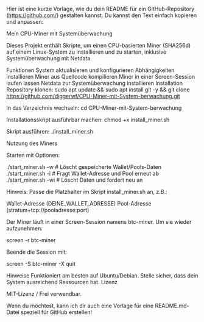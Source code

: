 Hier ist eine kurze Vorlage, wie du dein README für ein GitHub-Repository (https://github.com/) gestalten kannst. Du kannst den Text einfach kopieren und anpassen:

Mein CPU-Miner mit Systemüberwachung

Dieses Projekt enthält Skripte, um einen CPU-basierten Miner (SHA256d) auf einem Linux-System zu installieren und zu starten, inklusive Systemüberwachung mit Netdata.

Funktionen
System aktualisieren und konfigurieren
Abhängigkeiten installieren
Miner aus Quellcode kompilieren
Miner in einer Screen-Session laufen lassen
Netdata zur Systemüberwachung installieren
Installation
Repository klonen:
sudo apt update && sudo apt install git -y && git clone https://github.com/diggerwf/CPU-Miner-mit-System-berwachung.git

In das Verzeichnis wechseln:
cd CPU-Miner-mit-System-berwachung

Installationsskript ausführbar machen:
chmod +x install_miner.sh

Skript ausführen:
./install_miner.sh

Nutzung des Miners

Starten mit Optionen:

./start_miner.sh -w   # Löscht gespeicherte Wallet/Pools-Daten
./start_miner.sh -i   # Fragt Wallet-Adresse und Pool erneut ab
./start_miner.sh -wi  # Löscht Daten und fordert neu an


Hinweis:
Passe die Platzhalter im Skript install_miner.sh an, z.B.:

Wallet-Adresse (DEINE_WALLET_ADRESSE)
Pool-Adresse (stratum+tcp://pooladresse:port)

Der Miner läuft in einer Screen-Session namens btc-miner. Um sie wieder aufzunehmen:

screen -r btc-miner


Beende die Session mit:

screen -S btc-miner -X quit

Hinweise
Funktioniert am besten auf Ubuntu/Debian.
Stelle sicher, dass dein System ausreichend Ressourcen hat.
Lizenz

MIT-Lizenz / Frei verwendbar.

Wenn du möchtest, kann ich dir auch eine Vorlage für eine README.md-Datei speziell für GitHub erstellen!
